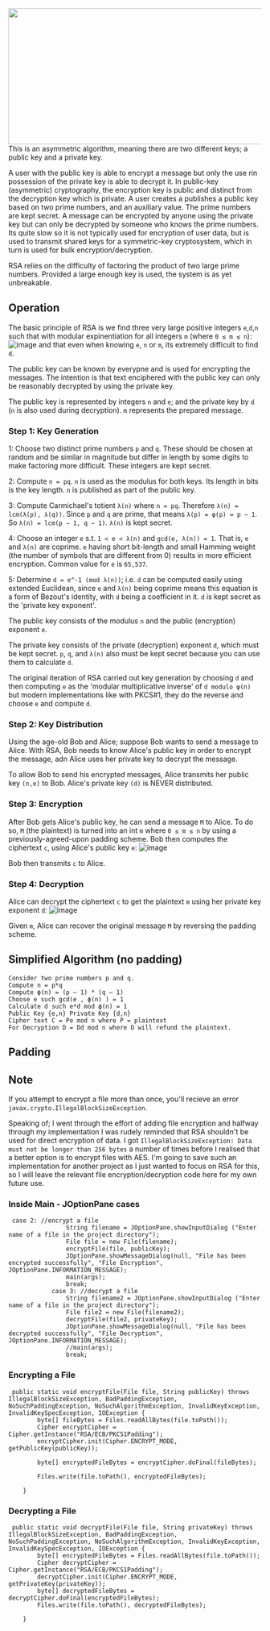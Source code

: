 <img src="https://github.com/varjakw/RSA/blob/main/RSA.jpg" width="960" height="270" />
This is an asymmetric algorithm, meaning there are two different keys; a public key and a private key. 

A user with the public key is able to encrypt a message but only the use rin possession of the private key is able to decrypt it. In public-key (asymmetric) cryptography, the encryption key is public and distinct from the decryption key which is private. A user creates a publishes a public key based on two prime numbers, and an auxiliary value. The prime numbers are kept secret. A message can be encrypted by anyone using the private key but can only be decrypted by someone who knows the prime numbers. Its quite slow so it is not typically used for encryption of user data, but is used to transmit shared keys for a symmetric-key cryptosystem, which in turn is used for bulk encryption/decryption.

RSA relies on the difficulty of factoring the product of two large prime numbers. Provided a large enough key is used, the system is as yet unbreakable.

## Operation
The basic principle of RSA is we find three very large positive integers ``e``,``d``,``n`` such that with modular expinentiation for all integers ``m`` (where ``0 ≤ m ≤ n``):
![image](https://user-images.githubusercontent.com/78870995/151672651-33579def-5cf9-4ff3-a579-2afcdcb0b71e.png)
and that even when knowing ``e``, ``n`` or ``m``, its extremely difficult to find ``d``. 

The public key can be known by everypne and is used for encrypting the messages. The intention is that text enciphered with the public key can only be reasonably decrypted by using the private key.

The public key is represented by integers ``n`` and ``e``; and the private key by ``d`` (``n`` is also used during decryption). ``m`` represents the prepared message.

### Step 1: Key Generation

1: Choose two distinct prime numbers ``p`` and ``q``. These should be chosen at random and be similar in magnitude but differ in length by some digits to make factoring more difficult. These integers are kept secret.
  
2: Compute ``n = pq``. ``n`` is used as the modulus for both keys. Its length in bits is the key length. ``n`` is published as part of the public key.
  
3: Compute Carmichael's totient ``λ(n)`` where ``n = pq``. 
Therefore ``λ(n) = lcm(λ(p), λ(q))``. Since ``p`` and ``q`` are prime, that means ``λ(p) = φ(p) = p − 1``. So ``λ(n) = lcm(p − 1, q − 1)``. 
``λ(n)`` is kept secret. 
  
4: Choose an integer ``e`` s.t. ``1 < e < λ(n)`` and ``gcd(e, λ(n)) = 1``. That is, ``e`` and ``λ(n)`` are coprime. ``e`` having short bit-length and small Hamming weight (the number of symbols that are different from 0) results in more efficient encryption. Common value for ``e`` is ``65,537``.

5: Determine ``d = e^-1 (mod λ(n))``; i.e. ``d`` can be computed easily using extended Euclidean, since ``e`` and ``λ(n)`` being coprime means this equation is a form of Bezout's identity, with ``d`` being a coefficient in it. ``d`` is kept secret as the 'private key exponent'.

The public key consists of the modulus ``n`` and the public (encryption) exponent ``e``. 

The private key consists of the private (decryption) exponent ``d``, which must be kept secret. ``p``, ``q``, and ``λ(n)`` also must be kept secret because you can use them to calculate ``d``. 


The original iteration of RSA carried out key generation by choosing ``d`` and then computing ``e`` as the 'modular multiplicative inverse' of ``d modulo φ(n)`` but modern implementations like with PKCS#1, they do the reverse and choose ``e`` and compute ``d``. 
  
### Step 2: Key Distribution

Using the age-old Bob and Alice; suppose Bob wants to send a message to Alice. With RSA, Bob needs to know Alice's public key in order to encrypt the message, adn Alice uses her private key to decrypt the message.

To allow Bob to send his encrypted messages, Alice transmits her public key ``(n,e)`` to Bob. Alice's private key ``(d)`` is NEVER distributed.

### Step 3: Encryption

After Bob gets Alice's public key, he can send a message ``M`` to Alice. To do so, ``M`` (the plaintext) is turned into an int ``m`` where ``0 ≤ m ≤ n`` by using a previously-agreed-upon padding scheme. Bob then computes the ciphertext ``c``, using Alice's public key ``e``: ![image](https://user-images.githubusercontent.com/78870995/151674096-f97ae162-2bb9-499d-bd67-9b43aba81393.png)

Bob then transmits ``c`` to Alice.

### Step 4: Decryption

Alice can decrypt the ciphertext ``c`` to get the plaintext ``m`` using her private key exponent ``d``: ![image](https://user-images.githubusercontent.com/78870995/151674134-303284bc-9a5f-4ec8-805e-e3977961c928.png)

Given ``m``, Alice can recover the original message ``M`` by reversing the padding scheme.

## Simplified Algorithm (no padding)
    Consider two prime numbers p and q.
    Compute n = p*q
    Compute ϕ(n) = (p – 1) * (q – 1)
    Choose e such gcd(e , ϕ(n) ) = 1
    Calculate d such e*d mod ϕ(n) = 1
    Public Key {e,n} Private Key {d,n}
    Cipher text C = Pe mod n where P = plaintext
    For Decryption D = Dd mod n where D will refund the plaintext.
    
## Padding

## Note

If you attempt to encrypt a file more than once, you'll recieve an error ```javax.crypto.IllegalBlockSizeException```. 

Speaking of; I went through the effort of adding file encryption and halfway through my implementation I was rudely reminded that RSA shouldn't be used for direct encryption of data. I got ```IllegalBlockSizeException: Data must not be longer than 256 bytes``` a number of times before I realised that a better option is to encrypt files with AES. I'm going to save such an implementation for another project as I just wanted to focus on RSA for this, so I will leave the relevant file encryption/decryption code here for my own future use.

### Inside Main - JOptionPane cases
```
 case 2: //encrypt a file
                String filename = JOptionPane.showInputDialog ("Enter name of a file in the project directory");
                File file = new File(filename);
                encryptFile(file, publicKey);
                JOptionPane.showMessageDialog(null, "File has been encrypted successfully", "File Encryption", JOptionPane.INFORMATION_MESSAGE);
                main(args);
                break;
            case 3: //decrypt a file
                String filename2 = JOptionPane.showInputDialog ("Enter name of a file in the project directory");
                File file2 = new File(filename2);
                decryptFile(file2, privateKey);
                JOptionPane.showMessageDialog(null, "File has been decrypted successfully", "File Decryption", JOptionPane.INFORMATION_MESSAGE);
                //main(args);
                break;
```


### Encrypting a File
```
 public static void encryptFile(File file, String publicKey) throws IllegalBlockSizeException, BadPaddingException, NoSuchPaddingException, NoSuchAlgorithmException, InvalidKeyException, InvalidKeySpecException, IOException {
        byte[] fileBytes = Files.readAllBytes(file.toPath());
        Cipher encryptCipher = Cipher.getInstance("RSA/ECB/PKCS1Padding");
        encryptCipher.init(Cipher.ENCRYPT_MODE, getPublicKey(publicKey));

        byte[] encryptedFileBytes = encryptCipher.doFinal(fileBytes);

        Files.write(file.toPath(), encryptedFileBytes);

    }
 ```


### Decrypting a File
```
 public static void decryptFile(File file, String privateKey) throws IllegalBlockSizeException, BadPaddingException, NoSuchPaddingException, NoSuchAlgorithmException, InvalidKeyException, InvalidKeySpecException, IOException {
        byte[] encryptedFileBytes = Files.readAllBytes(file.toPath());
        Cipher decryptCipher = Cipher.getInstance("RSA/ECB/PKCS1Padding");
        decryptCipher.init(Cipher.ENCRYPT_MODE, getPrivateKey(privateKey));
        byte[] decryptedFileBytes = decryptCipher.doFinal(encryptedFileBytes);
        Files.write(file.toPath(), decryptedFileBytes);

    }
 ```
